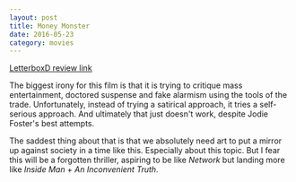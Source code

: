 ```yaml
---
layout: post
title: Money Monster 
date: 2016-05-23
category: movies
---
```

 
[LetterboxD review link](http://letterboxd.com/samarthbhaskar/film/money-monster/)

 The biggest irony for this film is that it is trying to critique mass entertainment, doctored suspense and fake alarmism using the tools of the trade. Unfortunately, instead of trying a satirical approach, it tries a self-serious approach. And ultimately that just doesn't work, despite Jodie Foster's best attempts.

The saddest thing about that is that we absolutely need art to put a mirror up against society in a time like this. Especially about this topic. But I fear this will be a forgotten thriller, aspiring to be like <em>Network</em> but landing more like <em>Inside Man</em> + <em>An Inconvenient Truth</em>.
